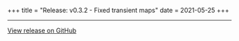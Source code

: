 +++
title = "Release: v0.3.2 - Fixed transient maps"
date = 2021-05-25
+++



---

[View release on GitHub](https://github.com/phel-lang/phel-lang/releases/tag/v0.3.2)
